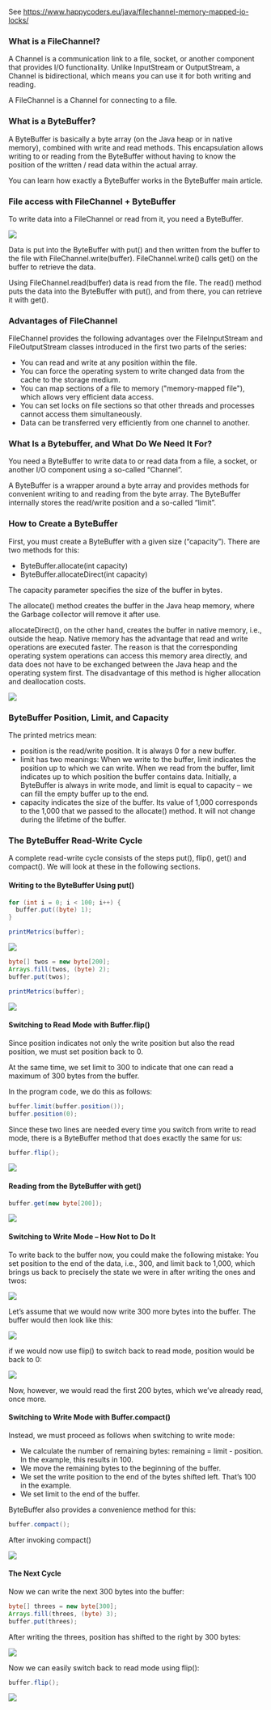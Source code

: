 See https://www.happycoders.eu/java/filechannel-memory-mapped-io-locks/

### What is a FileChannel?

A Channel is a communication link to a file, socket, or another component that provides I/O functionality. Unlike InputStream or OutputStream, a Channel is bidirectional, which means you can use it for both writing and reading.

A FileChannel is a Channel for connecting to a file.

### What is a ByteBuffer?

A ByteBuffer is basically a byte array (on the Java heap or in native memory), combined with write and read methods. This encapsulation allows writing to or reading from the ByteBuffer without having to know the position of the written / read data within the actual array.

You can learn how exactly a ByteBuffer works in the ByteBuffer main article.

### File access with FileChannel + ByteBuffer

To write data into a FileChannel or read from it, you need a ByteBuffer.

![](ByteBuffer_FileChannel_File.png)

Data is put into the ByteBuffer with put() and then written from the buffer to the file with FileChannel.write(buffer). FileChannel.write() calls get() on the buffer to retrieve the data.

Using FileChannel.read(buffer) data is read from the file. The read() method puts the data into the ByteBuffer with put(), and from there, you can retrieve it with get().

### Advantages of FileChannel

FileChannel provides the following advantages over the FileInputStream and FileOutputStream classes introduced in the first two parts of the series:

- You can read and write at any position within the file.
- You can force the operating system to write changed data from the cache to the storage medium.
- You can map sections of a file to memory ("memory-mapped file"), which allows very efficient data access.
- You can set locks on file sections so that other threads and processes cannot access them simultaneously.
- Data can be transferred very efficiently from one channel to another.

### What Is a Bytebuffer, and What Do We Need It For?

You need a ByteBuffer to write data to or read data from a file, a socket, or another I/O component using a so-called “Channel”. 

A ByteBuffer is a wrapper around a byte array and provides methods for convenient writing to and reading from the byte array. The ByteBuffer internally stores the read/write position and a so-called “limit”.

### How to Create a ByteBuffer

First, you must create a ByteBuffer with a given size (“capacity”). There are two methods for this:

- ByteBuffer.allocate(int capacity)
- ByteBuffer.allocateDirect(int capacity)

The capacity parameter specifies the size of the buffer in bytes.

The allocate() method creates the buffer in the Java heap memory, where the Garbage collector will remove it after use.

allocateDirect(), on the other hand, creates the buffer in native memory, i.e., outside the heap. Native memory has the advantage that read and write operations are executed faster. The reason is that the corresponding operating system operations can access this memory area directly, and data does not have to be exchanged between the Java heap and the operating system first. The disadvantage of this method is higher allocation and deallocation costs.


![](Java_ByteBuffer_0_allocate-800x118.png)

###  ByteBuffer Position, Limit, and Capacity

The printed metrics mean:

- position is the read/write position. It is always 0 for a new buffer.
- limit has two meanings: When we write to the buffer, limit indicates the position up to which we can write. When we read from the buffer, limit indicates up to which position the buffer contains data. Initially, a ByteBuffer is always in write mode, and limit is equal to capacity – we can fill the empty buffer up to the end.
- capacity indicates the size of the buffer. Its value of 1,000 corresponds to the 1,000 that we passed to the allocate() method. It will not change during the lifetime of the buffer.

### The ByteBuffer Read-Write Cycle

A complete read-write cycle consists of the steps put(), flip(), get() and compact(). We will look at these in the following sections.


#### Writing to the ByteBuffer Using put()

```java
for (int i = 0; i < 100; i++) {
  buffer.put((byte) 1);
}

printMetrics(buffer);
```


![](Java_ByteBuffer_1_put-800x118.png)


```java
byte[] twos = new byte[200];
Arrays.fill(twos, (byte) 2);
buffer.put(twos);

printMetrics(buffer);
```

![](Java_ByteBuffer_2_put-800x118.png)

#### Switching to Read Mode with Buffer.flip()

Since position indicates not only the write position but also the read position, we must set position back to 0.

At the same time, we set limit to 300 to indicate that one can read a maximum of 300 bytes from the buffer.

In the program code, we do this as follows:

```java
buffer.limit(buffer.position());
buffer.position(0);
```

Since these two lines are needed every time you switch from write to read mode, there is a ByteBuffer method that does exactly the same for us:


```java
buffer.flip();
```

![](Java_ByteBuffer_3_flip-800x104.webp)

#### Reading from the ByteBuffer with get()


```java
buffer.get(new byte[200]);
```

![](Java_ByteBuffer_4_get-800x125.png)

#### Switching to Write Mode – How Not to Do It

To write back to the buffer now, you could make the following mistake: You set position to the end of the data, i.e., 300, and limit back to 1,000, which brings us back to precisely the state we were in after writing the ones and twos:

![](Java_ByteBuffer_2__put-800x118.png)

Let’s assume that we would now write 300 more bytes into the buffer. The buffer would then look like this:

![](Java_ByteBuffer_5_put-800x118.png)

if we would now use flip() to switch back to read mode, position would be back to 0:

![](Java_ByteBuffer_6_flip-800x104.png)

Now, however, we would read the first 200 bytes, which we’ve already read, once more.

#### Switching to Write Mode with Buffer.compact()

Instead, we must proceed as follows when switching to write mode:

- We calculate the number of remaining bytes: remaining = limit - position. In the example, this results in 100.
- We move the remaining bytes to the beginning of the buffer.
- We set the write position to the end of the bytes shifted left. That’s 100 in the example.
- We set limit to the end of the buffer.

ByteBuffer also provides a convenience method for this:

```java
buffer.compact();
```

After invoking compact()

![](Java_ByteBuffer_7_compact-800x223.png)

#### The Next Cycle

Now we can write the next 300 bytes into the buffer:

```java
byte[] threes = new byte[300];
Arrays.fill(threes, (byte) 3);
buffer.put(threes);
```

After writing the threes, position has shifted to the right by 300 bytes:

![](Java_ByteBuffer_8_put-800x118.png)

Now we can easily switch back to read mode using flip():

```java
buffer.flip();
```

![](Java_ByteBuffer_9_flip-800x104.png)
